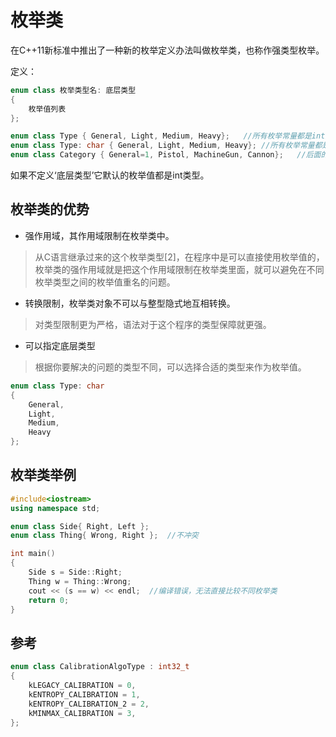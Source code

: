 # 枚举类

在C++11新标准中推出了一种新的枚举定义办法叫做枚举类，也称作强类型枚举。

定义：

```c++
enum class 枚举类型名: 底层类型 
{
    枚举值列表
};
```

```c++
enum class Type { General, Light, Medium, Heavy};   //所有枚举常量都是int类型
enum class Type: char { General, Light, Medium, Heavy}; //所有枚举常量都是字符类型
enum class Category { General=1, Pistol, MachineGun, Cannon};   //后面的枚举常量值依次增加
```

如果不定义‘底层类型’它默认的枚举值都是int类型。

## 枚举类的优势

- 强作用域，其作用域限制在枚举类中。

> 从C语言继承过来的这个枚举类型[2]，在程序中是可以直接使用枚举值的，枚举类的强作用域就是把这个作用域限制在枚举类里面，就可以避免在不同枚举类型之间的枚举值重名的问题。

- 转换限制，枚举类对象不可以与整型隐式地互相转换。

> 对类型限制更为严格，语法对于这个程序的类型保障就更强。

- 可以指定底层类型

> 根据你要解决的问题的类型不同，可以选择合适的类型来作为枚举值。

```c++
enum class Type: char 
{ 
    General, 
    Light, 
    Medium, 
    Heavy
};
```

## 枚举类举例

```c++
#include<iostream>
using namespace std;

enum class Side{ Right, Left };
enum class Thing{ Wrong, Right };  //不冲突

int main()
{
    Side s = Side::Right;
    Thing w = Thing::Wrong;
    cout << (s == w) << endl;  //编译错误，无法直接比较不同枚举类
    return 0;
}
```

## 参考

```c++
enum class CalibrationAlgoType : int32_t
{
    kLEGACY_CALIBRATION = 0,
    kENTROPY_CALIBRATION = 1,
    kENTROPY_CALIBRATION_2 = 2,
    kMINMAX_CALIBRATION = 3,
};
```